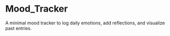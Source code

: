 # Mood_Tracker
A minimal mood tracker to log daily emotions, add reflections, and visualize past entries.
